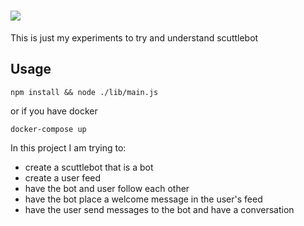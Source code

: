 # ![](https://scuttlebot.io/img/hermies-256.png)

This is just my experiments to try and understand scuttlebot

## Usage

```
npm install && node ./lib/main.js
```

or if you have docker

```
docker-compose up
```

In this project I am trying to:

* create a scuttlebot that is a bot
* create a user feed
* have the bot and user follow each other
* have the bot place a welcome message in the user's feed
* have the user send messages to the bot and have a conversation
